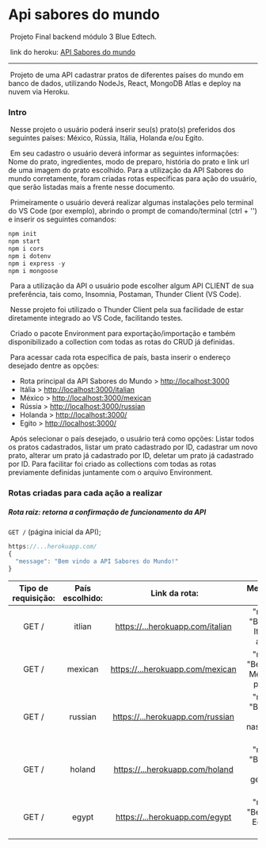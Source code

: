 # Api sabores do mundo

​ Projeto Final backend módulo 3 Blue Edtech.

​ link do heroku: <a href=""> API Sabores do mundo</a>

------

​   Projeto de uma API cadastrar pratos de diferentes países do mundo em banco de dados, utilizando NodeJs, React, MongoDB Atlas e deploy na nuvem via Heroku.

### Intro

​   Nesse projeto o usuário poderá inserir seu(s) prato(s) preferidos dos seguintes países: México, Rússia, Itália, Holanda e/ou Egito.

​   Em seu cadastro o usuário deverá informar as seguintes informações: Nome do prato, ingredientes, modo de preparo, história do prato e link url de uma imagem do prato escolhido. Para a utilização da API Sabores do mundo corretamente, foram criadas rotas específicas para ação do usuário, que serão listadas mais a frente nesse documento.

​   Primeiramente o usuário deverá realizar algumas instalações pelo terminal do VS Code (por exemplo), abrindo o prompt de comando/terminal (ctrl + '') e inserir os seguintes comandos:

```javascript
npm init
npm start
npm i cors
npm i dotenv
npm i express -y
npm i mongoose
```

​   Para a utilização da API o usuário pode escolher algum API CLIENT de sua preferência, tais como, Insomnia, Postaman, Thunder Client (VS Code).

​   Nesse projeto foi utilizado o Thunder Client pela sua facilidade de estar diretamente integrado ao VS Code, facilitando testes.

​   Criado o pacote Environment para exportação/importação e também disponibilizado a collection com todas as rotas do CRUD já definidas.

​   Para acessar cada rota específica de país, basta inserir o endereço desejado dentre as opções:

- Rota principal da API Sabores do Mundo > <http://localhost:3000>
- Itália > <http://localhost:3000/italian>
- México > <http://localhost:3000/mexican>
- Rússia > <http://localhost:3000/russian>
- Holanda > <http://localhost:3000/>
- Egito > <http://localhost:3000/>

​   Após selecionar o país desejado, o usuário terá como opções: Listar todos os pratos cadastrados, listar um prato cadastrado por ID, cadastrar um novo prato, alterar um prato já cadastrado por ID, deletar um prato já cadastrado por ID. Para facilitar foi criado as collections com todas as rotas previamente definidas juntamente com o arquivo Environment.

### Rotas criadas para cada ação a realizar

##### Rota raiz: retorna a confirmação de funcionamento da API

`GET /` (página inicial da API);

```javascript
https://...herokuapp.com/
{
  "message": "Bem vindo a API Sabores do Mundo!"
}
```

| Tipo de requisição: | País escolhido: |               Link da rota:               |                 Mensagem de retorno:                  |
| :-----------------: | :-------------: | :---------------------------------------: | :---------------------------------------------------: |
|        GET /        |     itlian      | <a> <https://...herokuapp.com/italian> </a> |    "message": "Bem vindo à Itália, buon appetito!"    |
|        GET /        |     mexican     | <a> <https://...herokuapp.com/mexican> </a> |   "message": "Bem vindo ao México, buen provecho!"    |
|        GET /        |     russian     | <a> <https://...herokuapp.com/russian> </a> | "message": "Bem vindo à Rússia, naslazhdaysya yedoy!" |
|        GET /        |     holand      | <a> <https://...herokuapp.com/holand> </a>  | "message": "Bem vindo à Holanda, geniet van je eten!" |
|        GET /        |      egypt      |  <a> <https://...herokuapp.com/egypt> </a>  |    "message": "Bem vindo ao Egito, afiyet olsun!"     |
